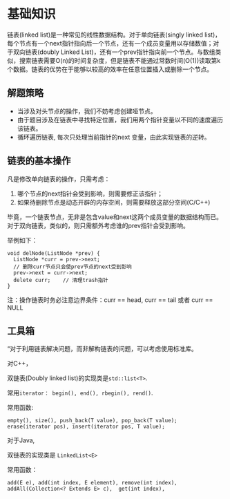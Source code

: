 # 基础知识

链表(linked list)是一种常见的线性数据结构。对于单向链表(singly linked list)，每个节点有一个next指针指向后一个节点，还有一个成员变量用以存储数值；对于双向链表(doubly Linked List)，还有一个prev指针指向前一个节点。与数组类似，搜索链表需要O(n)的时间复杂度，但是链表不能通过常数时间(O(1))读取第k个数据。链表的优势在于能够以较高的效率在任意位置插入或删除一个节点。

## 解题策略

+ 当涉及对头节点的操作，我们不妨考虑创建哑节点。
+ 由于题目涉及在链表中寻找特定位置，我们用两个指针变量以不同的速度遍历该链表。
+ 循环遍历链表, 每次只处理当前指针的next 变量，由此实现链表的逆转。

## 链表的基本操作

凡是修改单向链表的操作，只需考虑：

1. 哪个节点的next指针会受到影响，则需要修正该指针；
2. 如果待删除节点是动态开辟的内存空间，则需要释放这部分空间(C/C++)

毕竟，一个链表节点，无非是包含value和next这两个成员变量的数据结构而已。对于双向链表，类似的，则只需额外考虑谁的prev指针会受到影响。

举例如下：

```
void delNode(ListNode *prev) {
  ListNode *curr = prev->next;
  // 删除curr节点只会使prev节点的next受到影响
  prev->next = curr->next;    
  delete curr;    // 清理trash指针
}
```

注：操作链表时务必注意边界条件：curr == head, curr == tail 或者 curr == NULL


## 工具箱

“对于利用链表解决问题，而非解构链表的问题，可以考虑使用标准库。

对C++，

双链表(Doubly linked list)的实现类是`std::list<T>`.

常用`iterator： begin(), end(), rbegin(), rend()`.

常用函数:

    empty(), size(), push_back(T value), pop_back(T value);
    erase(iterator pos), insert(iterator pos, T value);

对于Java,

双链表的实现类是 `LinkedList<E>`

常用函数：

    add(E e), add(int index, E element), remove(int index),
    addAll(Collection<? Extends E> c),  get(int index),

